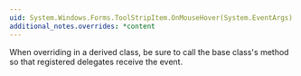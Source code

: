 ```yaml
---
uid: System.Windows.Forms.ToolStripItem.OnMouseHover(System.EventArgs)
additional_notes.overrides: *content
---
```


<p>When overriding <xref href="System.Windows.Forms.ToolStripItem.OnMouseHover(System.EventArgs)"></xref> in a derived class, be sure to call the base class's <xref href="System.Windows.Forms.ToolStripItem.OnMouseHover(System.EventArgs)"></xref> method so that registered delegates receive the event.</p>


